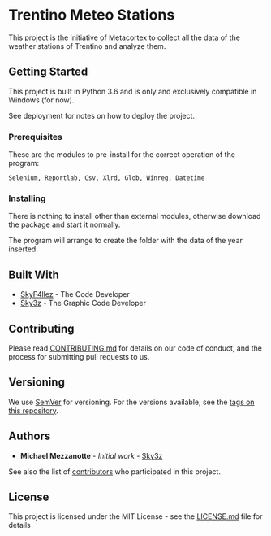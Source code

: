 # Trentino Meteo Stations

This project is the initiative of Metacortex to collect all the data of the weather stations of Trentino and analyze them.

## Getting Started

 This project is built in Python 3.6 and is only and exclusively compatible in Windows (for now).
 
 See deployment for notes on how to deploy the project.

### Prerequisites

These are the modules to pre-install for the correct operation of the program:

```
Selenium, Reportlab, Csv, Xlrd, Glob, Winreg, Datetime
```

### Installing

There is nothing to install other than external modules, otherwise download the package and start it normally.

The program will arrange to create the folder with the data of the year inserted.

## Built With

* [SkyF4llez](http://www.github.com/sky3z) - The Code Developer
* [Sky3z](https://www.github.com/sky3z) - The Graphic Code Developer

## Contributing

Please read [CONTRIBUTING.md](https://gist.github.com/PurpleBooth/b24679402957c63ec426) for details on our code of conduct, and the process for submitting pull requests to us.

## Versioning

We use [SemVer](http://semver.org/) for versioning. For the versions available, see the [tags on this repository](https://github.com/sky3z/Trentino-Meteo-Stations/tags). 

## Authors

* **Michael Mezzanotte** - *Initial work* - [Sky3z](https://github.com/sky3z)

See also the list of [contributors](https://github.com/sky3z/Trentino-Meteo-Stations/projects) who participated in this project.

## License

This project is licensed under the MIT License - see the [LICENSE.md](LICENSE.md) file for details
